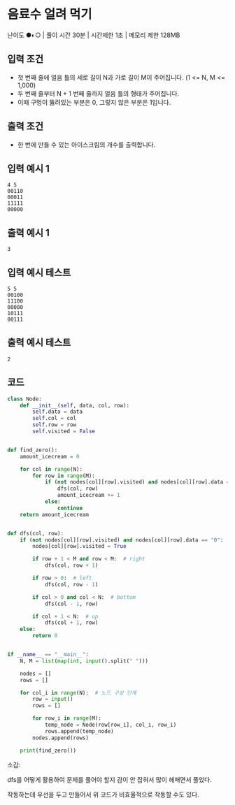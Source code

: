#  음료수 얼려 먹기

난이도 ●◐○ | 풀이 시간 30분 | 시간제한 1초 | 메모리 제한 128MB

## 입력 조건

- 첫 번째 줄에 얼음 틀의 세로 길이 N과 가로 길이 M이 주어집니다. (1 <= N, M <= 1,000)
- 두 번째 줄부터 N + 1 번째 줄까지 얼음 틀의 형태가 주어집니다.
- 이때 구멍이 뚫려있는 부분은 0, 그렇지 않은 부분은 1입니다.



## 출력 조건

- 한 번에 만들 수 있는 아이스크림의 개수를 출력합니다.



## 입력 예시 1

```
4 5
00110
00011
11111
00000
```

## 출력 예시 1

```
3
```



## 입력 예시 테스트

```
5 5
00100
11100
00000
10111
00111
```

## 출력 예시 테스트

```
2
```





## 코드

```python
class Node:
    def __init__(self, data, col, row):
        self.data = data
        self.col = col
        self.row = row
        self.visited = False


def find_zero():
    amount_icecream = 0

    for col in range(N):
        for row in range(M):
            if (not nodes[col][row].visited) and nodes[col][row].data == "0":
                dfs(col, row)
                amount_icecream += 1
            else:
                continue
    return amount_icecream


def dfs(col, row):
    if (not nodes[col][row].visited) and nodes[col][row].data == "0":
        nodes[col][row].visited = True

        if row + 1 < M and row < M:  # right
            dfs(col, row + 1)

        if row > 0:  # left
            dfs(col, row - 1)

        if col > 0 and col < N:  # bottom
            dfs(col - 1, row)

        if col + 1 < N:  # up
            dfs(col + 1, row)
    else:
        return 0


if __name__ == "__main__":
    N, M = list(map(int, input().split(" ")))

    nodes = []
    rows = []

    for col_i in range(N):  # 노드 구성 단계
        row = input()
        rows = []

        for row_i in range(M):
            temp_node = Node(row[row_i], col_i, row_i)
            rows.append(temp_node)
        nodes.append(rows)

    print(find_zero())

```





소감:

dfs를 어떻게 활용하여 문제를 풀어야 할지 감이 안 잡혀서 많이 헤매면서 풀었다.

작동하는데 우선을 두고 만들어서 위 코드가 비효율적으로 작동할 수도 있다.